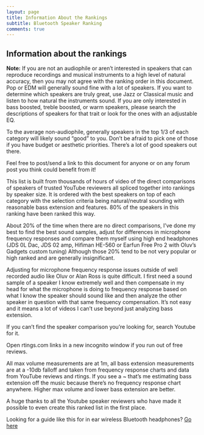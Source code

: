 ```yaml
---
layout: page
title: Information About the Rankings
subtitle: Bluetooth Speaker Ranking
comments: true
---
```


## Information about the rankings

**Note:** If you are not an audiophile or aren’t interested in speakers that can reproduce recordings and musical instruments to a high level of natural accuracy, then you may not agree with the ranking order in this document. Pop or EDM will generally sound fine with a lot of speakers. If you want to determine which speakers are truly great, use Jazz or Classical music and listen to how natural the instruments sound. If you are only interested in bass boosted, treble boosted, or warm speakers, please search the descriptions of speakers for that trait or look for the ones with an adjustable EQ.

To the average non-audiophile, generally speakers in the top 1/3 of each category will likely sound “good” to you. Don’t be afraid to pick one of those if you have budget or aesthetic priorities. There’s a lot of good speakers out there.

Feel free to post/send a link to this document for anyone or on any forum post you think could benefit from it!

This list is built from thousands of hours of video of the direct comparisons of speakers of trusted YouTube reviewers all spliced together into rankings by speaker size. It is ordered with the best speakers on top of each category with the selection criteria being natural/neutral sounding with reasonable bass extension and features. 80% of the speakers in this ranking have been ranked this way.

About 20% of the time when there are no direct comparisons, I’ve done my best to find the best sound samples, adjust for differences in microphone frequency responses and compare them myself using high end headphones (JDS 0L Dac, JDS 02 amp, Hifiman HE-560 or Earfun Free Pro 2 with Oluv’s Gadgets custom tuning) Although those 20% tend to be not very popular or high ranked and are generally insignificant.

Adjusting for microphone frequency response issues outside of well recorded audio like Oluv or Alan Ross is quite difficult. I first need a sound sample of a speaker I know extremely well and then compensate in my head for what the microphone is doing to frequency response based on what I know the speaker should sound like and then analyze the other speaker in question with that same frequency compensation. It’s not easy and it means a lot of videos I can’t use beyond just analyzing bass extension.

If you can’t find the speaker comparison you’re looking for, search Youtube for it.

Open rtings.com links in a new incognito window if you run out of free reviews.

All max volume measurements are at 1m, all bass extension measurements are at a -10db falloff and taken from frequency response charts and data from YouTube reviews and rtings. If you see a ~ that’s me estimating bass extension off the music because there’s no frequency response chart anywhere. Higher max volume and lower bass extension are better.

A huge thanks to all the Youtube speaker reviewers who have made it possible to even create this ranked list in the first place.

Looking for a guide like this for in ear wireless Bluetooth headphones? [Go here](https://docs.google.com/document/d/1bCOC94C_95H7xIbuUzURG0gBQ1DomcgcNy30yGc0XkI/edit?usp=sharing)
